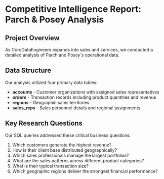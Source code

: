 # Competitive Intelligence Report: Parch & Posey Analysis

## Project Overview
As CoreDataEngineers expands into sales and services, we conducted a detailed analysis of Parch and Posey's operational data.

## Data Structure
Our analysis utilized four primary data tables:
- **accounts** - Customer organizations with assigned sales representatives
- **orders** - Transaction records including product quantities and revenue
- **regions** - Geographic sales territories
- **sales_reps** - Sales personnel details and regional assignments

## Key Research Questions
Our SQL queries addressed these critical business questions:

1. Which customers generate the highest revenue?
2. How is their client base distributed geographically?
3. Which sales professionals manage the largest portfolios?
4. What are the sales patterns across different product categories?
5. What is their typical transaction size?
6. Which geographic regions deliver the strongest financial performance?


